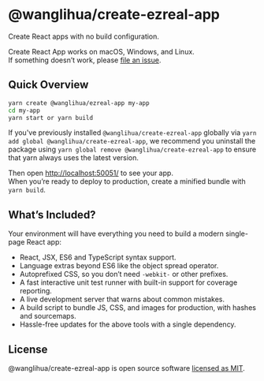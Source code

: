 # @wanglihua/create-ezreal-app

Create React apps with no build configuration.

Create React App works on macOS, Windows, and Linux.<br>
If something doesn’t work, please [file an issue](https://github.com/wanglihua007/ezreal/issues).<br>

## Quick Overview

```sh
yarn create @wanglihua/ezreal-app my-app
cd my-app
yarn start or yarn build
```

If you've previously installed `@wanglihua/create-ezreal-app` globally via `yarn add global @wanglihua/create-ezreal-app`, we recommend you uninstall the package using `yarn global remove @wanglihua/create-ezreal-app` to ensure that yarn always uses the latest version.

Then open [http://localhost:50051/](http://localhost:50051/) to see your app.<br>
When you’re ready to deploy to production, create a minified bundle with `yarn build`.



## What’s Included?

Your environment will have everything you need to build a modern single-page React app:

- React, JSX, ES6 and TypeScript syntax support.
- Language extras beyond ES6 like the object spread operator.
- Autoprefixed CSS, so you don’t need `-webkit-` or other prefixes.
- A fast interactive unit test runner with built-in support for coverage reporting.
- A live development server that warns about common mistakes.
- A build script to bundle JS, CSS, and images for production, with hashes and sourcemaps.
- Hassle-free updates for the above tools with a single dependency.

## License

@wanglihua/create-ezreal-app is open source software [licensed as MIT](https://github.com/wanglihua007/ezreal/blob/main/LICENSE).
